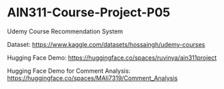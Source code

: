 # AIN311-Course-Project-P05

Udemy Course Recommendation System

Dataset: https://www.kaggle.com/datasets/hossaingh/udemy-courses

Hugging Face Demo: https://huggingface.co/spaces/ruvinya/ain311project

Hugging Face Demo for Comment Analysis: https://huggingface.co/spaces/MAli7319/Comment_Analysis
